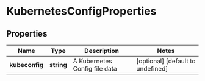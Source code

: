# KubernetesConfigProperties

## Properties
| Name | Type | Description | Notes |
| ------------ | ------------- | ------------- | ------------- |
| **kubeconfig** | **string** | A Kubernetes Config file data | [optional] [default to undefined] |


